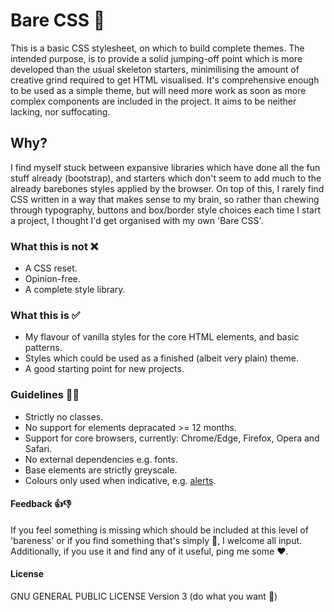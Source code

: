 # Bare CSS 🍑

This is a basic CSS stylesheet, on which to build complete themes. The intended purpose, is to provide a solid jumping-off point which is more developed than the usual skeleton starters, minimilising the amount of creative grind required to get HTML visualised. It's comprehensive enough to be used as a simple theme, but will need more work as soon as more complex components are included in the project. It aims to be neither lacking, nor suffocating.

## Why?

I find myself stuck between expansive libraries which have done all the fun stuff already (bootstrap), and starters which don't seem to add much to the already barebones styles applied by the browser. On top of this, I rarely find CSS written in a way that makes sense to my brain, so rather than chewing through typography, buttons and box/border style choices each time I start a project, I thought I'd get organised with my own 'Bare CSS'.

### What this is not ❌
 - A CSS reset.
 - Opinion-free.
 - A complete style library.

### What this is ✅
 - My flavour of vanilla styles for the core HTML elements, and basic patterns.
 - Styles which could be used as a finished (albeit very plain) theme.
 - A good starting point for new projects.

### Guidelines 👮‍♂
 - Strictly no classes.
 - No support for elements depracated >= 12 months.
 - Support for core browsers, currently: Chrome/Edge, Firefox, Opera and Safari.
 - No external dependencies e.g. fonts.
 - Base elements are strictly greyscale.
 - Colours only used when indicative, e.g. [alerts](http://www-db.deis.unibo.it/courses/TW/DOCS/w3schools/w3css/w3css_alerts.asp.html).

#### Feedback 👍👎
If you feel something is missing which should be included at this level of 'bareness' or if you find something that's simply 💩, I welcome all input. Additionally, if you use it and find any of it useful, ping me some ❤.

#### License
GNU GENERAL PUBLIC LICENSE Version 3
(do what you want 🙂)
